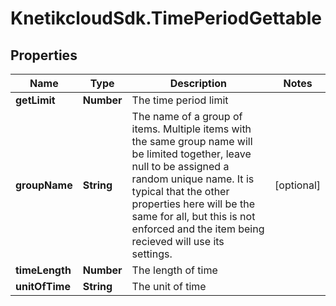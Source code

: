 # KnetikcloudSdk.TimePeriodGettable

## Properties
Name | Type | Description | Notes
------------ | ------------- | ------------- | -------------
**getLimit** | **Number** | The time period limit | 
**groupName** | **String** | The name of a group of items. Multiple items with the same group name will be limited together, leave null to be assigned a random unique name. It is typical that the other properties here will be the same for all, but this is not enforced and the item being recieved will use its settings. | [optional] 
**timeLength** | **Number** | The length of time | 
**unitOfTime** | **String** | The unit of time | 


